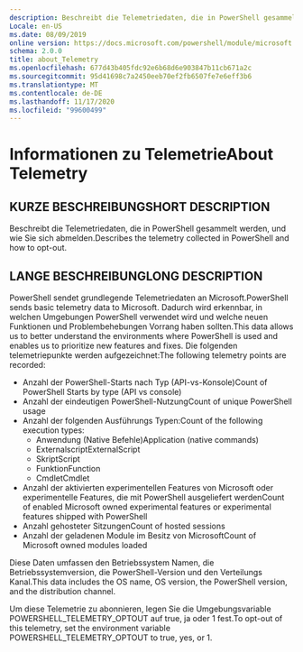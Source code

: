 ```yaml
---
description: Beschreibt die Telemetriedaten, die in PowerShell gesammelt werden, und wie Sie sich abmelden.
Locale: en-US
ms.date: 08/09/2019
online version: https://docs.microsoft.com/powershell/module/microsoft.powershell.core/about/about_telemetry?view=powershell-7.2&WT.mc_id=ps-gethelp
schema: 2.0.0
title: about_Telemetry
ms.openlocfilehash: 677d43b405fdc92e6b68d6e903847b11cb671a2c
ms.sourcegitcommit: 95d41698c7a2450eeb70ef2fb6507fe7e6eff3b6
ms.translationtype: MT
ms.contentlocale: de-DE
ms.lasthandoff: 11/17/2020
ms.locfileid: "99600499"
---
```

# <a name="about-telemetry"></a><span data-ttu-id="f2d7d-103">Informationen zu Telemetrie</span><span class="sxs-lookup"><span data-stu-id="f2d7d-103">About Telemetry</span></span>

## <a name="short-description"></a><span data-ttu-id="f2d7d-104">KURZE BESCHREIBUNG</span><span class="sxs-lookup"><span data-stu-id="f2d7d-104">SHORT DESCRIPTION</span></span>

<span data-ttu-id="f2d7d-105">Beschreibt die Telemetriedaten, die in PowerShell gesammelt werden, und wie Sie sich abmelden.</span><span class="sxs-lookup"><span data-stu-id="f2d7d-105">Describes the telemetry collected in PowerShell and how to opt-out.</span></span>

## <a name="long-description"></a><span data-ttu-id="f2d7d-106">LANGE BESCHREIBUNG</span><span class="sxs-lookup"><span data-stu-id="f2d7d-106">LONG DESCRIPTION</span></span>

<span data-ttu-id="f2d7d-107">PowerShell sendet grundlegende Telemetriedaten an Microsoft.</span><span class="sxs-lookup"><span data-stu-id="f2d7d-107">PowerShell sends basic telemetry data to Microsoft.</span></span>
<span data-ttu-id="f2d7d-108">Dadurch wird erkennbar, in welchen Umgebungen PowerShell verwendet wird und welche neuen Funktionen und Problembehebungen Vorrang haben sollten.</span><span class="sxs-lookup"><span data-stu-id="f2d7d-108">This data allows us to better understand the environments where PowerShell is used and enables us to prioritize new features and fixes.</span></span>
<span data-ttu-id="f2d7d-109">Die folgenden telemetriepunkte werden aufgezeichnet:</span><span class="sxs-lookup"><span data-stu-id="f2d7d-109">The following telemetry points are recorded:</span></span>

- <span data-ttu-id="f2d7d-110">Anzahl der PowerShell-Starts nach Typ (API-vs-Konsole)</span><span class="sxs-lookup"><span data-stu-id="f2d7d-110">Count of PowerShell Starts by type (API vs console)</span></span>
- <span data-ttu-id="f2d7d-111">Anzahl der eindeutigen PowerShell-Nutzung</span><span class="sxs-lookup"><span data-stu-id="f2d7d-111">Count of unique PowerShell usage</span></span>
- <span data-ttu-id="f2d7d-112">Anzahl der folgenden Ausführungs Typen:</span><span class="sxs-lookup"><span data-stu-id="f2d7d-112">Count of the following execution types:</span></span>
  - <span data-ttu-id="f2d7d-113">Anwendung (Native Befehle)</span><span class="sxs-lookup"><span data-stu-id="f2d7d-113">Application (native commands)</span></span>
  - <span data-ttu-id="f2d7d-114">Externalscript</span><span class="sxs-lookup"><span data-stu-id="f2d7d-114">ExternalScript</span></span>
  - <span data-ttu-id="f2d7d-115">Skript</span><span class="sxs-lookup"><span data-stu-id="f2d7d-115">Script</span></span>
  - <span data-ttu-id="f2d7d-116">Funktion</span><span class="sxs-lookup"><span data-stu-id="f2d7d-116">Function</span></span>
  - <span data-ttu-id="f2d7d-117">Cmdlet</span><span class="sxs-lookup"><span data-stu-id="f2d7d-117">Cmdlet</span></span>
- <span data-ttu-id="f2d7d-118">Anzahl der aktivierten experimentellen Features von Microsoft oder experimentelle Features, die mit PowerShell ausgeliefert werden</span><span class="sxs-lookup"><span data-stu-id="f2d7d-118">Count of enabled Microsoft owned experimental features or experimental features shipped with PowerShell</span></span>
- <span data-ttu-id="f2d7d-119">Anzahl gehosteter Sitzungen</span><span class="sxs-lookup"><span data-stu-id="f2d7d-119">Count of hosted sessions</span></span>
- <span data-ttu-id="f2d7d-120">Anzahl der geladenen Module im Besitz von Microsoft</span><span class="sxs-lookup"><span data-stu-id="f2d7d-120">Count of Microsoft owned modules loaded</span></span>

<span data-ttu-id="f2d7d-121">Diese Daten umfassen den Betriebssystem Namen, die Betriebssystemversion, die PowerShell-Version und den Verteilungs Kanal.</span><span class="sxs-lookup"><span data-stu-id="f2d7d-121">This data includes the OS name, OS version, the PowerShell version, and the distribution channel.</span></span>

<span data-ttu-id="f2d7d-122">Um diese Telemetrie zu abonnieren, legen Sie die Umgebungsvariable POWERSHELL_TELEMETRY_OPTOUT auf true, ja oder 1 fest.</span><span class="sxs-lookup"><span data-stu-id="f2d7d-122">To opt-out of this telemetry, set the environment variable POWERSHELL_TELEMETRY_OPTOUT to true, yes, or 1.</span></span>

